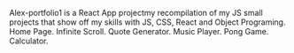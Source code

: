Alex-portfolio1 is a React App projectmy recompilation of my JS small projects that show off my skills with JS, CSS, React and Object Programing.
Home Page.
Infinite Scroll.
Quote Generator.
Music Player.
Pong Game.
Calculator.
